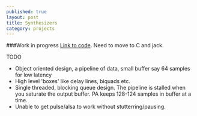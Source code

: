 ```yaml
---
published: true
layout: post
title: Synthesizers
category: projects
---
```


###Work in progress
[Link to code](https://github.com/ntavish/Multi-synth/). Need to move to C and jack.

TODO

* Object oriented design, a pipeline of data, small buffer say 64 samples for low latency
* High level 'boxes' like delay lines, biquads etc.
* Single threaded, blocking queue design. The pipeline is stalled when you saturate the output
  buffer. PA keeps 128-124 samples in buffer at a time.
* Unable to get pulse/alsa to work without stutterring/pausing.

